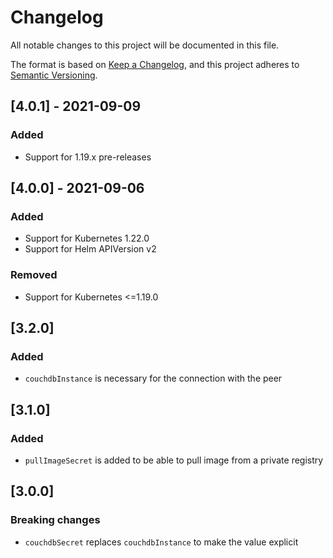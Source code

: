 # Changelog

All notable changes to this project will be documented in this file.

The format is based on [Keep a Changelog](https://keepachangelog.com/en/1.0.0/),
and this project adheres to [Semantic Versioning](https://semver.org/spec/v2.0.0.html).

## [4.0.1] - 2021-09-09

### Added
- Support for 1.19.x pre-releases

## [4.0.0] - 2021-09-06

### Added
- Support for Kubernetes 1.22.0
- Support for Helm APIVersion v2

### Removed
- Support for Kubernetes <=1.19.0

## [3.2.0]

### Added
- `couchdbInstance` is necessary for the connection with the peer

## [3.1.0]

### Added
- `pullImageSecret` is added to be able to pull image from a private registry

## [3.0.0]

### Breaking changes
- `couchdbSecret` replaces `couchdbInstance` to make the value explicit

